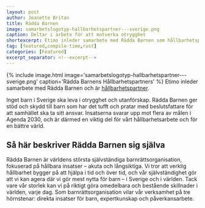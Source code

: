 ```yaml
---
layout: post
author: Jeanette Britan
title: Rädda Barnen
image: samarbetslogotyp-hallbarhetspartner---sverige.png
caption: Deltar i arbete för att motverka otrygghet
shortexcerpt: Etimo inleder samarbete med Rädda Barnen som hållbarhetspartner.
tag: [featured,compile-time,rust]
categories: [Featured]
excerpt_separator: <!--excerpt-->
---
```


{% include image.html image='samarbetslogotyp-hallbarhetspartner---sverige.png' caption='Rädda Barnens Hållbarhetspartners' %}
Etimo inleder samarbete med Rädda Barnen och är [hållbarhetspartner](https://www.raddabarnen.se/foretag/vara-hallbarhetspartners).


Inget barn i Sverige ska leva i otrygghet och utanförskap. Rädda Barnen ger stöd och skydd till barn som har det tufft och pratar med beslutsfattare för att samhället ska ta sitt ansvar. Insatserna svarar upp mot flera av målen i Agenda 2030, och är därmed en viktig del för vårt hållbarhetsarbete och för en bättre värld.

## Så här beskriver Rädda Barnen sig själva

Rädda Barnen är världens största självständiga barnrättsorganisation, fokuserad på hållbara insatser – akuta och långsiktiga. Vi tror att verklig hållbarhet bygger på att hjälpa i tid och över tid, och vår självständighet gör att vi kan agera där vi gör mest nytta för barn – i Sverige och i världen. Tack vare vår storlek kan vi på riktigt göra omedelbara och bestående skillnader i världen, varje dag. Som barnrättsorganisation vilar vår verksamhet på tre hörnstenar: direkta insatser för barn, expertkunskap och påverkansarbete.
